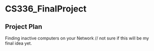 # CS336_FinalProject

## Project Plan
Finding inactive computers on your Network // not sure if this will be my final idea yet.
